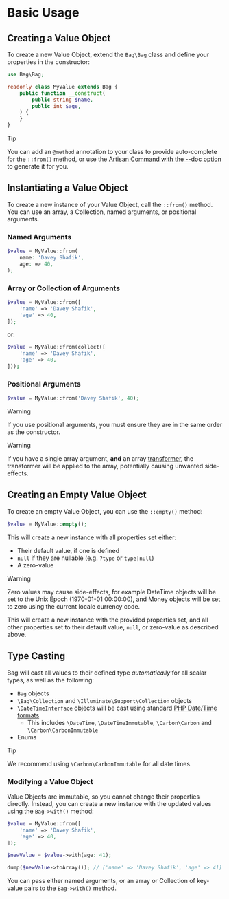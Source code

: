 # Basic Usage

## Creating a Value Object

To create a new Value Object, extend the `Bag\Bag` class and define your properties in the constructor:

```php
use Bag\Bag;

readonly class MyValue extends Bag {
    public function __construct(
        public string $name,
        public int $age,
    ) {
    }
}
```

> [!TIP]
> You can add an `@method` annotation to your class to provide auto-complete for the `::from()` method, or use the [Artisan Command with the --doc option](laravel-artisan-make-bag-command#updating-documentation) to generate it for you.


## Instantiating a Value Object

To create a new instance of your Value Object, call the `::from()` method. You can use an array, a Collection, named arguments, or positional arguments.


### Named Arguments

```php
$value = MyValue::from(
    name: 'Davey Shafik',
    age: => 40,
);
```

### Array or Collection of Arguments

```php
$value = MyValue::from([
    'name' => 'Davey Shafik',
    'age' => 40,
]);
```

or:

```php
$value = MyValue::from(collect([
    'name' => 'Davey Shafik',
    'age' => 40,
]));
```

### Positional Arguments

```php
$value = MyValue::from('Davey Shafik', 40);
```

> [!WARNING]
> If you use positional arguments, you must ensure they are in the same order as the constructor.

> [!WARNING]
> If you have a single array argument, **and** an array [transformer](transformers.md), the transformer will be applied to the array, potentially causing unwanted side-effects.

## Creating an Empty Value Object

To create an empty Value Object, you can use the `::empty()` method:

```php
$value = MyValue::empty();
```

This will create a new instance with all properties set either:

- Their default value, if one is defined
- `null` if they are nullable (e.g. `?type` or `type|null`)
- A zero-value

> [!WARNING]
> Zero values may cause side-effects, for example DateTime objects will be set to the Unix Epoch (1970-01-01 00:00:00), and Money objects will be set to zero using the current locale currency code.

This will create a new instance with the provided properties set, and all other properties set to their default value, `null`, or zero-value as described above.

## Type Casting

Bag will cast all values to their defined type _automatically_ for all scalar types, as well as the following:

- `Bag` objects
- `\Bag\Collection` and `\Illuminate\Support\Collection` objects
- `\DateTimeInterface` objects will be cast using standard [PHP Date/Time formats](https://www.php.net/manual/en/datetime.formats.php)
    - This includes `\DateTime`, `\DateTimeImmutable`, `\Carbon\Carbon` and `\Carbon\CarbonImmutable`
- Enums

> [!TIP]
> We recommend using `\Carbon\CarbonImmutable` for all date times.

### Modifying a Value Object

Value Objects are immutable, so you cannot change their properties directly. Instead, you can create a new instance with the updated values using the `Bag->with()` method:

```php
$value = MyValue::from([
    'name' => 'Davey Shafik',
    'age' => 40,
]);

$newValue = $value->with(age: 41);

dump($newValue->toArray()); // ['name' => 'Davey Shafik', 'age' => 41] 
```

You can pass either named arguments, or an array or Collection of key-value pairs to the `Bag->with()` method. 
